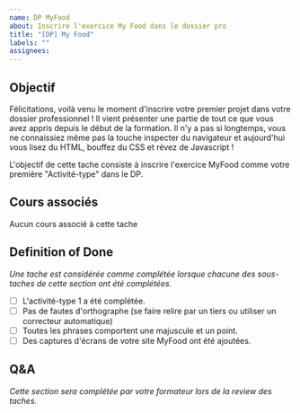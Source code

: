 ```yaml
---
name: DP MyFood
about: Inscrire l'exercice My Food dans le dossier pro
title: "[DP] My Food"
labels: ""
assignees:
---
```


## Objectif

Félicitations, voilà venu le moment d'inscrire votre premier projet dans votre
dossier professionnel ! Il vient présenter une partie de tout ce que vous avez appris depuis le début de la formation.
Il n'y a pas si longtemps, vous ne connaissiez même pas la touche inspecter du navigateur et aujourd'hui vous lisez du HTML,
bouffez du CSS et révez de Javascript !

L'objectif de cette tache consiste à inscrire l'exercice MyFood comme votre première "Activité-type" dans le DP.

## Cours associés

Aucun cours associé à cette tache

## Definition of Done

_Une tache est considérée comme complétée lorsque chacune des sous-taches de cette section ont été complétées._

- [ ] L'activité-type 1 a été complétée.
- [ ] Pas de fautes d'orthographe (se faire relire par un tiers ou utiliser un correcteur automatique)
- [ ] Toutes les phrases comportent une majuscule et un point.
- [ ] Des captures d'écrans de votre site MyFood ont été ajoutées.

## Q&A

_Cette section sera complétée par votre formateur lors de la review des taches._
